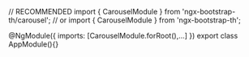 // RECOMMENDED
import { CarouselModule } from 'ngx-bootstrap-th/carousel';
// or
import { CarouselModule } from 'ngx-bootstrap-th';

@NgModule({
  imports: [CarouselModule.forRoot(),...]
})
export class AppModule(){}
